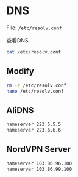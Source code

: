 # DNS

File: `/etc/resolv.conf`

查看DNS

```bash
cat /etc/resolv.conf
```

## Modify

```bash
rm -r /etc/resolv.conf
nano /etc/resolv.conf
```

## AliDNS

```txt
nameserver 223.5.5.5
nameserver 223.6.6.6
```

## NordVPN Server

```txt
nameserver 103.86.96.100
nameserver 103.86.99.100
```
